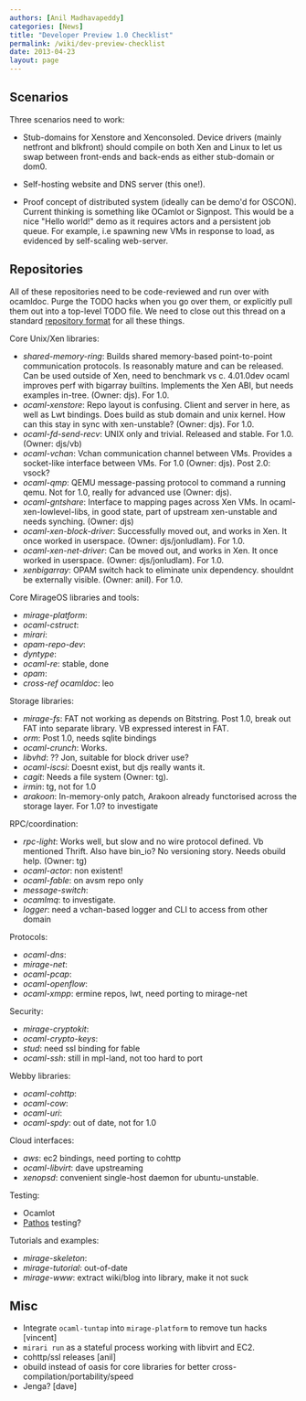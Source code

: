 ```yaml
---
authors: [Anil Madhavapeddy]
categories: [News]
title: "Developer Preview 1.0 Checklist"
permalink: /wiki/dev-preview-checklist
date: 2013-04-23
layout: page
---
```


## Scenarios

Three scenarios need to work:

* Stub-domains for Xenstore and Xenconsoled. Device drivers (mainly netfront and blkfront) should compile on both Xen and Linux to let us swap between front-ends and back-ends as either stub-domain or dom0.

* Self-hosting website and DNS server (this one!).

* Proof concept of distributed system (ideally can be demo'd for OSCON). Current thinking is something like OCamlot or Signpost. This would be a nice "Hello world!" demo as it requires actors and a persistent job queue. For example, i.e spawning new VMs in response to load, as evidenced by self-scaling web-server.

## Repositories

All of these repositories need to be code-reviewed and run over with ocamldoc.  Purge the TODO hacks when you go over them, or explicitly pull them out into a top-level TODO file.
We need to close out this thread on a standard [repository format](https://lists.cam.ac.uk/pipermail/cl-mirage/2013-March/msg00099.html) for all these things.

Core Unix/Xen libraries:
* *shared-memory-ring*: Builds shared memory-based point-to-point communication protocols. Is reasonably mature and can be released. Can be used outside of Xen, need to benchmark vs c. 4.01.0dev ocaml improves perf with bigarray builtins. Implements the Xen ABI, but needs examples in-tree. (Owner: djs). For 1.0.
* *ocaml-xenstore*: Repo layout is confusing. Client and server in here, as well as Lwt bindings. Does build as stub domain and unix kernel. How can this stay in sync with xen-unstable? (Owner: djs). For 1.0.
* *ocaml-fd-send-recv*: UNIX only and trivial. Released and stable. For 1.0. (Owner: djs/vb)
* *ocaml-vchan*: Vchan communication channel between VMs.  Provides a socket-like interface between VMs.  For 1.0 (Owner: djs).  Post 2.0: vsock?
* *ocaml-qmp*: QEMU message-passing protocol to command a running qemu. Not for 1.0, really for advanced use (Owner: djs).
* *ocaml-gntshare*: Interface to mapping pages across Xen VMs. In ocaml-xen-lowlevel-libs, in good state, part of upstream xen-unstable and needs synching. (Owner: djs)
* *ocaml-xen-block-driver*: Successfully moved out, and works in Xen. It once worked in userspace. (Owner: djs/jonludlam). For 1.0.
* *ocaml-xen-net-driver*: Can be moved out, and works in Xen. It once worked in userspace. (Owner: djs/jonludlam). For 1.0.
* *xenbigarray*: OPAM switch hack to eliminate unix dependency. shouldnt be externally visible. (Owner: anil). For 1.0.

Core MirageOS libraries and tools:
* *mirage-platform*:
* *ocaml-cstruct*:
* *mirari*:
* *opam-repo-dev*:
* *dyntype*:
* *ocaml-re*: stable, done
* *opam*:
* *cross-ref ocamldoc*: leo

Storage libraries:
* *mirage-fs*: FAT not working as depends on Bitstring. Post 1.0, break out FAT into separate library. VB expressed interest in FAT.
* *orm*: Post 1.0, needs sqlite bindings
* *ocaml-crunch*: Works.
* *libvhd*: ?? Jon, suitable for block driver use?
* *ocaml-iscsi*: Doesnt exist, but djs really wants it.
* *cagit*: Needs a file system (Owner: tg).
* *irmin*: tg, not for 1.0
* *arakoon*: In-memory-only patch, Arakoon already functorised across the storage layer. For 1.0? to investigate

RPC/coordination:
* *rpc-light*: Works well, but slow and no wire protocol defined. Vb mentioned Thrift. Also have bin_io? No versioning story. Needs obuild help. (Owner: tg)
* *ocaml-actor*: non existent!
* *ocaml-fable*: on avsm repo only
* *message-switch*:
* *ocamlmq*: to investigate.
* *logger*: need a vchan-based logger and CLI to access from other domain

Protocols:
* *ocaml-dns*:
* *mirage-net*:
* *ocaml-pcap*:
* *ocaml-openflow*:
* *ocaml-xmpp*: ermine repos, lwt, need porting to mirage-net

Security:
* *mirage-cryptokit*:
* *ocaml-crypto-keys*:
* *stud*: need ssl binding for fable
* *ocaml-ssh*: still in mpl-land, not too hard to port

Webby libraries:
* *ocaml-cohttp*:
* *ocaml-cow*:
* *ocaml-uri*:
* *ocaml-spdy*: out of date, not for 1.0

Cloud interfaces:
* *aws*: ec2 bindings, need porting to cohttp
* *ocaml-libvirt*: dave upstreaming
* *xenopsd*: convenient single-host daemon for ubuntu-unstable.


Testing:
* Ocamlot
* [Pathos](https://lists.cam.ac.uk/pipermail/cl-mirage/2013-February/msg00042.html) testing?

Tutorials and examples:
* *mirage-skeleton*:
* *mirage-tutorial*: out-of-date
* *mirage-www*: extract wiki/blog into library, make it not suck

## Misc

* Integrate `ocaml-tuntap` into `mirage-platform` to remove tun hacks [vincent]
* `mirari run` as a stateful process working with libvirt and EC2.
* cohttp/ssl releases [anil]
* obuild instead of oasis for core libraries for better cross-compilation/portability/speed
* Jenga? [dave]
